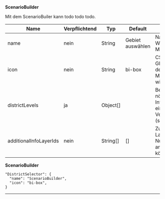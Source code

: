 **ScenarioBuilder**

Mit dem ScenarioBuiler kann todo todo todo.

|Name|Verpflichtend|Typ|Default|Beschreibung|
|----|-------------|---|-------|------------|
|name|nein|String|Gebiet auswählen|Name des Werkzeuges im Menu.|
|icon|nein|String|bi-box|CSS Klasse des Glyphicons, das vor dem Toolnamen im Menu angezeigt wird.|
|districtLevels|ja|Object[]||Beinhaltet die nötigen Informationen der einzelnen Verwaltungsebenen (siehe Beispiel).|
|additionalInfoLayerIds|nein|String[]|[]|Zusätzliche Info Layer die beim Nutzen des Tools angezeigt werden können.|

**ScenarioBuilder**
```
"DistrictSelector": {
  "name": "ScenarioBuilder",
  "icon": "bi-box",
}
```

***
